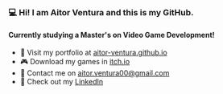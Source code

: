 ### 💻 Hi! I am Aitor Ventura and this is my GitHub. 
#### Currently studying a Master's on Video Game Development! 
- 📂 Visit my portfolio at [aitor-ventura.github.io](https://aitor-ventura.github.io/)
- 🎮 Download my games in [itch.io](https://aitorventura.itch.io/)
- 📧 Contact me on aitor.ventura00@gmail.com
- 🧑 Check out my [LinkedIn](www.linkedin.com/in/aitor-ventura)
